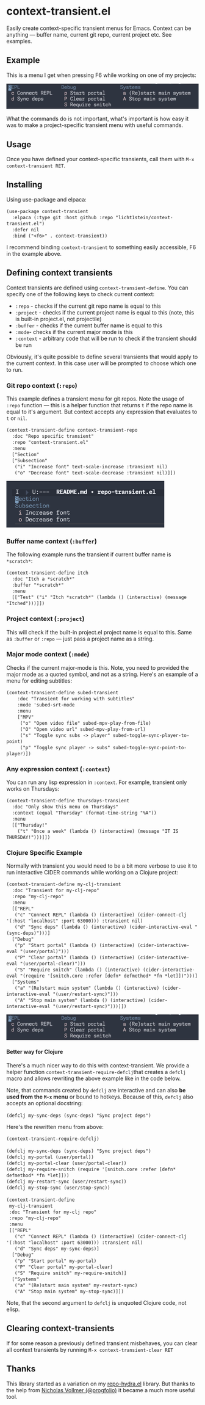 # context-transient.el
Easily create context-specific transient menus for Emacs. Context can be anything — buffer name, current git repo, current project etc. See examples.

## Example
This is a menu  I get when pressing F6 while working on one of my projects:

![](./img/example-2.png)

What the commands do is not important, what's important is how easy it was to make a project-specific transient menu with useful commands.

## Usage
Once you have defined your context-specific transients, call them with `M-x context-transient RET`.

## Installing
Using use-package and elpaca:
```elisp
(use-package context-transient
  :elpaca (:type git :host github :repo "licht1stein/context-transient.el")
  :defer nil
  :bind ("<f6>" . context-transient))
```
I recommend binding `context-transient` to something easily accessible, F6 in the example above.

## Defining context transients
Context transients are defined using `context-transient-define`. You can specify one of the following keys to check current context:

- `:repo` - checks if the current git repo name is equal to this
- `:project` - checks if the current project name is equal to this (note, this is built-in project.el, not projectile)
- `:buffer` - checks if the current buffer name is equal to this
- `:mode`- checks if the current major mode is this
- `:context` - arbitrary code that will be run to check if the transient should be run

Obviously, it's quite possible to define several transients that would apply to the current context. In this case user will be prompted to choose which one to run.

### Git repo context (`:repo`)
This example defines a transient menu for git repos. Note the usage of `:repo` function — this is a helper function that returns `t` if the repo name is equal to it's argument. But context accepts any expression that evaluates to `t` or `nil`.
```elisp
(context-transient-define context-transient-repo
  :doc "Repo specific transient"
  :repo "context-transient.el"
  :menu
  ["Section"
  ["Subsection"
   ("i" "Increase font" text-scale-increase :transient nil)
   ("o" "Decrease font" text-scale-decrease :transient nil)]])
  ```
 ![](./img/example-1.png)

### Buffer name context (`:buffer`)
The following example runs the transient if current buffer name is `*scratch*`:
```elisp
(context-transient-define itch
  :doc "Itch a *scratch*"
  :buffer "*scratch*"
  :menu
  [["Test" ("i" "Itch *scratch*" (lambda () (interactive) (message "Itched")))]])
```

### Project context (`:project`)
This will check if the built-in project.el project name is equal to this. Same as `:buffer` or `:repo` — just pass a project name as a string.

### Major mode context (`:mode`)
Checks if the current major-mode is this. Note, you need to provided the major mode as a quoted symbol, and not as a string. Here's an example of a menu for editing subtitles:

```elisp
(context-transient-define subed-transient
    :doc "Transient for working with subtitles"
    :mode 'subed-srt-mode
    :menu
    ["MPV"
     ("o" "Open video file" subed-mpv-play-from-file)
     ("O" "Open video url" subed-mpv-play-from-url)
     ("s" "Toggle sync subs -> player" subed-toggle-sync-player-to-point)
     ("p" "Toggle sync player -> subs" subed-toggle-sync-point-to-player)])
```

### Any expression context (`:context`)
You can run any lisp expression in `:context`. For example, transient only works on Thursdays:

```elisp
(context-transient-define thursdays-transient
  :doc "Only show this menu on Thursdays"
  :context (equal "Thursday" (format-time-string "%A"))
  :menu
  [["Thursday!"
    ("t" "Once a week" (lambda () (interactive) (message "IT IS THURSDAY!")))]])
 ``` 

### Clojure Specific Example
Normally with transient you would need to be a bit more verbose to use it to run interactive CIDER commands while working on a Clojure project:
```elisp
(context-transient-define my-clj-transient
  :doc "Transient for my-clj-repo"
  :repo "my-clj-repo"
  :menu 
  [["REPL"
   ("c" "Connect REPL" (lambda () (interactive) (cider-connect-clj '(:host "localhost" :port 63000))) :transient nil)
   ("d" "Sync deps" (lambda () (interactive) (cider-interactive-eval "(sync-deps)")))]
  ["Debug"
   ("p" "Start portal" (lambda () (interactive) (cider-interactive-eval "(user/portal)")))
   ("P" "Clear portal" (lambda () (interactive) (cider-interactive-eval "(user/portal-clear)")))
   ("S" "Require snitch" (lambda () (interactive) (cider-interactive-eval "(require '[snitch.core :refer [defn* defmethod* *fn *let]])")))]
  ["Systems"
   ("a" "(Re)start main system" (lambda () (interactive) (cider-interactive-eval "(user/restart-sync)")))
   ("A" "Stop main system" (lambda () (interactive) (cider-interactive-eval "(user/restart-sync)")))]])
 ```
![](./img/example-2.png)

#### Better way for Clojure
There's a much nicer way to do this with context-transient. We provide a helper function `context-transient-require-defclj`that creates a `defclj` macro and allows rewriting the above example like in the code below.

Note, that commands created by `defclj` are interactive and can also **be used from the `M-x` menu** or bound to hotkeys. Because of this, `defclj` also accepts an optional docstring:

`(defclj my-sync-deps (sync-deps) "Sync project deps")`

Here's the rewritten menu from above:

```elisp
(context-transient-require-defclj)

(defclj my-sync-deps (sync-deps) "Sync project deps")
(defclj my-portal (user/portal))
(defclj my-portal-clear (user/portal-clear))
(defclj my-require-snitch (require '[snitch.core :refer [defn* defmethod* *fn *let]]))
(defclj my-restart-sync (user/restart-sync))
(defclj my-stop-sync (user/stop-sync))

(context-transient-define
 my-clj-transient
 :doc "Transient for my-clj repo"
 :repo "my-clj-repo"
 :menu
 [["REPL"
   ("c" "Connect REPL" (lambda () (interactive) (cider-connect-clj '(:host "localhost" :port 63000))) :transient nil)
   ("d" "Sync deps" my-sync-deps)]
  ["Debug"
   ("p" "Start portal" my-portal)
   ("P" "Clear portal" my-portal-clear)
   ("S" "Require snitch" my-require-snitch)]
  ["Systems"
   ("a" "(Re)start main system" my-restart-sync)
   ("A" "Stop main system" my-stop-sync)]])
   ```

Note, that the second argument to `defclj` is unquoted Clojure code, not elisp. 

## Clearing context-transients
If for some reason a previously defined transient misbehaves, you can clear all context transients by running `M-x context-transient-clear RET`

## Thanks
This library started as a variation on my [repo-hydra.el](https://github.com/licht1stein/repo-hydra.el) library. But thanks to the help from [Nicholas Vollmer (@progfolio)](https://github.com/progfolio) it became a much more useful tool.
